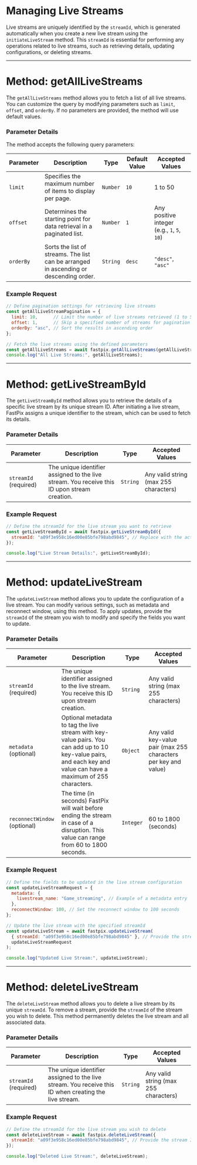# Managing Live Streams

Live streams are uniquely identified by the `streamId`, which is generated automatically when you create a new live stream using the `initiateLiveStream` method. This `streamId` is essential for performing any operations related to live streams, such as retrieving details, updating configurations, or deleting streams.

---

# Method: getAllLiveStreams

The `getAllLiveStreams` method allows you to fetch a list of all live streams. You can customize the query by modifying parameters such as `limit`, `offset`, and `orderBy`. If no parameters are provided, the method will use default values.

### **Parameter Details**

The method accepts the following query parameters:

| **Parameter**   | **Description**                                                   | **Type**   | **Default Value** | **Accepted Values**                             |
| --------------- | ----------------------------------------------------------------- | ---------  | ------------------ | ----------------------------------------------- |
| `limit`         | Specifies the maximum number of items to display per page.        | `Number`   | `10`               | 1 to 50                                           |
| `offset`        | Determines the starting point for data retrieval in a paginated list. | `Number`   | `1`                | Any positive integer (e.g., `1`, `5`, `10`)       |
| `orderBy`       | Sorts the list of streams. The list can be arranged in ascending or descending order. | `String`   | `desc`             | `"desc"`, `"asc"`                                |

### **Example Request**

```javascript
// Define pagination settings for retrieving live streams
const getAllLiveStreamPagination = {
  limit: 10,      // Limit the number of live streams retrieved (1 to 50)
  offset: 1,      // Skip a specified number of streams for pagination
  orderBy: "asc", // Sort the results in ascending order
};

// Fetch the live streams using the defined parameters
const getAllLiveStreams = await fastpix.getAllLiveStreams(getAllLiveStreamPagination);
console.log("All Live Streams:", getAllLiveStreams);
```

---

# Method: getLiveStreamById

The `getLiveStreamById` method allows you to retrieve the details of a specific live stream by its unique stream ID. After initiating a live stream, FastPix assigns a unique identifier to the stream, which can be used to fetch its details.

### **Parameter Details**

| **Parameter**   | **Description**                                                               | **Type**   | **Accepted Values**              |
| --------------- | ----------------------------------------------------------------------------- | --------- | -------------------------------- |
| `streamId` (required) | The unique identifier assigned to the live stream. You receive this ID upon stream creation. | `String`   | Any valid string (max 255 characters) |

### **Example Request**

```javascript
// Define the streamId for the live stream you want to retrieve
const getLiveStreamById = await fastpix.getLiveStreamById({
  streamId: "a09f3e958c16ed00e85bfe798abd9845", // Replace with the actual stream ID
});

console.log("Live Stream Details:", getLiveStreamById);
```

--- 

# Method: updateLiveStream

The `updateLiveStream` method allows you to update the configuration of a live stream. You can modify various settings, such as metadata and reconnect window, using this method. To apply updates, provide the `streamId` of the stream you wish to modify and specify the fields you want to update.

### **Parameter Details**

| **Parameter**   | **Description**                                                               | **Type**   | **Accepted Values**               |
| --------------- | ----------------------------------------------------------------------------- | --------- | ---------------------------------- |
| `streamId` (required)   | The unique identifier assigned to the live stream. You receive this ID upon stream creation. | `String`   | Any valid string (max 255 characters) |
| `metadata` (optional)    | Optional metadata to tag the live stream with key-value pairs. You can add up to 10 key-value pairs, and each key and value can have a maximum of 255 characters. | `Object`   | Any valid key-value pair (max 255 characters per key and value) |
| `reconnectWindow` (optional) | The time (in seconds) FastPix will wait before ending the stream in case of a disruption. This value can range from 60 to 1800 seconds. | `Integer`  | 60 to 1800 (seconds)              |

### **Example Request**

```javascript
// Define the fields to be updated in the live stream configuration
const updateLiveStreamRequest = {
  metadata: {
    livestream_name: "Game_streaming", // Example of a metadata entry
  },
  reconnectWindow: 100, // Set the reconnect window to 100 seconds
};

// Update the live stream with the specified streamId
const updateLiveStream = await fastpix.updateLiveStream(
  { streamId: "a09f3e958c16ed00e85bfe798abd9845" }, // Provide the stream ID for the live stream to update
  updateLiveStreamRequest
);

console.log("Updated Live Stream:", updateLiveStream);
```

---

# Method: deleteLiveStream

The `deleteLiveStream` method allows you to delete a live stream by its unique `streamId`. To remove a stream, provide the `streamId` of the stream you wish to delete. This method permanently deletes the live stream and all associated data.

### **Parameter Details**

| **Parameter**   | **Description**                                                               | **Type**   | **Accepted Values**               |
| --------------- | ----------------------------------------------------------------------------- | --------- | ---------------------------------- |
| `streamId` (required)   | The unique identifier assigned to the live stream. You receive this ID when creating the live stream. | `String`   | Any valid string (max 255 characters) |

### **Example Request**

```javascript
// Define the streamId for the live stream you wish to delete
const deleteLiveStream = await fastpix.deleteLiveStream({
  streamId: "a09f3e958c16ed00e85bfe798abd9845", // Provide the stream ID of the live stream to delete
});

console.log("Deleted Live Stream:", deleteLiveStream);

